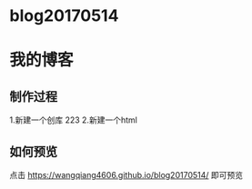 # blog20170514
# 我的博客
## 制作过程

  1.新建一个创库
  223
  2.新建一个html

## 如何预览
点击 https://wangqiang4606.github.io/blog20170514/ 即可预览

